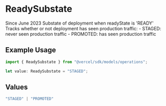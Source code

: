 # ReadySubstate

Since June 2023 Substate of deployment when readyState is 'READY' Tracks whether or not deployment has seen production traffic: - STAGED: never seen production traffic - PROMOTED: has seen production traffic

## Example Usage

```typescript
import { ReadySubstate } from "@vercel/sdk/models/operations";

let value: ReadySubstate = "STAGED";
```

## Values

```typescript
"STAGED" | "PROMOTED"
```